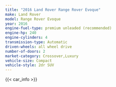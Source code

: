 ```yaml
---
title: "2016 Land Rover Range Rover Evoque"
make: Land Rover
model: Range Rover Evoque
year: 2016
engine-fuel-type: premium unleaded (recommended)
engine-hp: 240
engine-cylinders: 4
transmission-type: Automatic
driven-wheels: all wheel drive
number-of-doors: 2
market-category: Crossover,Luxury
vehicle-size: Compact
vehicle-style: 2dr SUV
---
```


{{< car_info >}}
